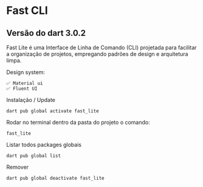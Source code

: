 # Fast CLI
## Versão do dart 3.0.2

Fast Lite é uma Interface de Linha de Comando (CLI) projetada para facilitar a organização de projetos, empregando padrões de design e arquitetura limpa.

Design system:
```
✅ Material ui
✅ Fluent UI
```

Instalação / Update
```
dart pub global activate fast_lite
```

Rodar no terminal dentro da pasta do projeto o comando:
```
fast_lite
```

Listar todos packages globais
```
dart pub global list
```

Remover
```
dart pub global deactivate fast_lite
```

